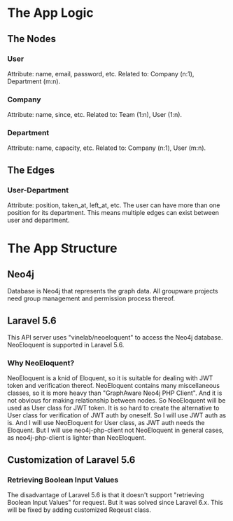 # The App Logic

## The Nodes

### User

Attribute: name, email, password, etc.
Related to: Company (n:1), Department (m:n).

### Company

Attribute: name, since, etc.
Related to: Team (1:n), User (1:n).

### Department

Attribute: name, capacity, etc.
Related to: Company (n:1), User (m:n).

## The Edges

### User-Department

Attribute: position, taken_at, left_at, etc.
The user can have more than one position for its department.
This means multiple edges can exist between user and department.

# The App Structure

## Neo4j

Database is Neo4j that represents the graph data.
All groupware projects need group management and permission process thereof.

## Laravel 5.6

This API server uses "vinelab/neoeloquent" to access the Neo4j database.
NeoEloquent is supported in Laravel 5.6.

### Why NeoEloquent?

NeoEloquent is a knid of Eloquent, so it is suitable for dealing with JWT token and verification thereof.
NeoEloquent contains many miscellaneous classes, so it is more heavy than "GraphAware Neo4j PHP Client".
And it is not obvious for making relationship between nodes.
So NeoEloquent will be used as User class for JWT token.
It is so hard to create the alternative to User class for verification of JWT auth by oneself.
So I will use JWT auth as is. And I will use NeoEloquent for User class, as JWT auth needs the Eloquent. But I will use neo4j-php-client not NeoEloquent in general cases, as neo4j-php-client is lighter than NeoEloquent.

## Customization of Laravel 5.6

### Retrieving Boolean Input Values

The disadvantage of Laravel 5.6 is that it doesn't support "retrieving Boolean Input Values" for request.
But it was solved since Laravel 6.x.
This will be fixed by adding customized Reqeust class.
